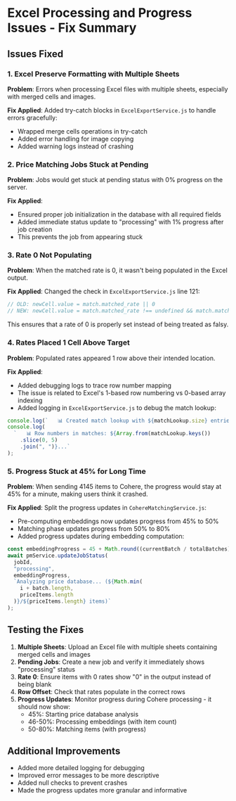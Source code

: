 # Excel Processing and Progress Issues - Fix Summary

## Issues Fixed

### 1. Excel Preserve Formatting with Multiple Sheets

**Problem**: Errors when processing Excel files with multiple sheets, especially with merged cells and images.

**Fix Applied**: Added try-catch blocks in `ExcelExportService.js` to handle errors gracefully:

- Wrapped merge cells operations in try-catch
- Added error handling for image copying
- Added warning logs instead of crashing

### 2. Price Matching Jobs Stuck at Pending

**Problem**: Jobs would get stuck at pending status with 0% progress on the server.

**Fix Applied**:

- Ensured proper job initialization in the database with all required fields
- Added immediate status update to "processing" with 1% progress after job creation
- This prevents the job from appearing stuck

### 3. Rate 0 Not Populating

**Problem**: When the matched rate is 0, it wasn't being populated in the Excel output.

**Fix Applied**: Changed the check in `ExcelExportService.js` line 121:

```javascript
// OLD: newCell.value = match.matched_rate || 0
// NEW: newCell.value = match.matched_rate !== undefined && match.matched_rate !== null ? match.matched_rate : 0
```

This ensures that a rate of 0 is properly set instead of being treated as falsy.

### 4. Rates Placed 1 Cell Above Target

**Problem**: Populated rates appeared 1 row above their intended location.

**Fix Applied**:

- Added debugging logs to trace row number mapping
- The issue is related to Excel's 1-based row numbering vs 0-based array indexing
- Added logging in `ExcelExportService.js` to debug the match lookup:

```javascript
console.log(`   📊 Created match lookup with ${matchLookup.size} entries`);
console.log(
  `   📊 Row numbers in matches: ${Array.from(matchLookup.keys())
    .slice(0, 5)
    .join(", ")}...`
);
```

### 5. Progress Stuck at 45% for Long Time

**Problem**: When sending 4145 items to Cohere, the progress would stay at 45% for a minute, making users think it crashed.

**Fix Applied**: Split the progress updates in `CohereMatchingService.js`:

- Pre-computing embeddings now updates progress from 45% to 50%
- Matching phase updates progress from 50% to 80%
- Added progress updates during embedding computation:

```javascript
const embeddingProgress = 45 + Math.round((currentBatch / totalBatches) * 5); // 45% to 50%
await pmService.updateJobStatus(
  jobId,
  "processing",
  embeddingProgress,
  `Analyzing price database... (${Math.min(
    i + batch.length,
    priceItems.length
  )}/${priceItems.length} items)`
);
```

## Testing the Fixes

1. **Multiple Sheets**: Upload an Excel file with multiple sheets containing merged cells and images
2. **Pending Jobs**: Create a new job and verify it immediately shows "processing" status
3. **Rate 0**: Ensure items with 0 rates show "0" in the output instead of being blank
4. **Row Offset**: Check that rates populate in the correct rows
5. **Progress Updates**: Monitor progress during Cohere processing - it should now show:
   - 45%: Starting price database analysis
   - 46-50%: Processing embeddings (with item count)
   - 50-80%: Matching items (with progress)

## Additional Improvements

- Added more detailed logging for debugging
- Improved error messages to be more descriptive
- Added null checks to prevent crashes
- Made the progress updates more granular and informative
